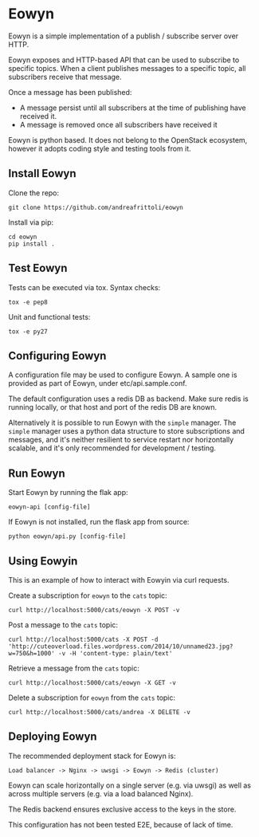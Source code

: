 # Eowyn

Eowyn is a simple implementation of a publish / subscribe server over HTTP.

Eowyn exposes and HTTP-based API that can be used to subscribe to specific
topics. When a client publishes messages to a specific topic, all subscribers
receive that message.

Once a message has been published:
- A message persist until all subscribers at the time of publishing have
  received it.
- A message is removed once all subscribers have received it

Eowyn is python based. It does not belong to the OpenStack ecosystem, however
it adopts coding style and testing tools from it.


## Install Eowyn  

Clone the repo:  

    git clone https://github.com/andreafrittoli/eowyn  

Install via pip:  

    cd eowyn 
    pip install .

## Test Eowyn

Tests can be executed via tox.
Syntax checks:

    tox -e pep8
    
Unit and functional tests:

    tox -e py27
    
## Configuring Eowyn

A configuration file may be used to configure Eowyn. 
A sample one is provided as part of Eowyn, under etc/api.sample.conf.

The default configuration uses a redis DB as backend. 
Make sure redis is running locally, or that host and port of the redis
DB are known.

Alternatively it is possible to run Eowyn with the `simple` manager.
The `simple` manager uses a python data structure to store subscriptions
and messages, and it's neither resilient to service restart nor
horizontally scalable, and it's only recommended for development / testing.

## Run Eowyn

Start Eowyn by running the flak app:

    eowyn-api [config-file]
    
If Eowyn is not installed, run the flask app from source:

    python eowyn/api.py [config-file]

## Using Eowyin

This is an example of how to interact with Eowyin via curl requests.

Create a subscription for `eowyn` to the `cats` topic:

    curl http://localhost:5000/cats/eowyn -X POST -v
    
Post a message to the `cats` topic:

    curl http://localhost:5000/cats -X POST -d 'http://cuteoverload.files.wordpress.com/2014/10/unnamed23.jpg?w=750&h=1000' -v -H 'content-type: plain/text'
    
Retrieve a message from the `cats` topic:

    curl http://localhost:5000/cats/eowyn -X GET -v

Delete a subscription for `eowyn` from the `cats` topic:

    curl http://localhost:5000/cats/andrea -X DELETE -v

## Deploying Eowyn

The recommended deployment stack for Eowyn is:

    Load balancer -> Nginx -> uwsgi -> Eowyn -> Redis (cluster) 

Eowyn can scale horizontally on a single server (e.g. via uwsgi) as well as
across multiple servers (e.g. via a load balanced Nginx).

The Redis backend ensures exclusive access to the keys in the store.

This configuration has not been tested E2E, because of lack of time.